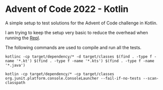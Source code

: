 # Advent of Code 2022 - Kotlin

A simple setup to test solutions for the Advent of Code challenge in Kotlin.

I am trying to keep the setup very basic to reduce the overhead when running the [Repl](https://replit.com/@nathanjent/Advent-of-Code-2022-Kotlin).

The following commands are used to compile and run all the tests.

    kotlinc -cp target/dependency/* -d target/classes $(find . -type f -name '*.kt') $(find . -type f -name '*.kts') $(find . -type f -name '*.java')
    
    kotlin -cp target/dependency/* -cp target/classes org.junit.platform.console.ConsoleLauncher --fail-if-no-tests --scan-classpath